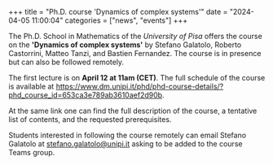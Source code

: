 +++ 
title = "Ph.D. course 'Dynamics of complex systems'" 
date = "2024-04-05 11:00:04" 
categories = ["news", "events"] 
+++

The Ph.D. School in Mathematics of the *University of Pisa* offers the course on the **'Dynamics of complex systems'** by Stefano Galatolo, Roberto Castorrini, Matteo Tanzi, and Bastien Fernandez. 
The course is in presence but can also be followed remotely.

The first lecture is on **April 12 at 11am (CET)**. The full schedule of the course is available at <https://www.dm.unipi.it/phd/phd-course-details/?phd_course_id=653ca3e789ab3610aef2d90b>.

At the same link one can find the full description of the course, a tentative list of contents, and the requested prerequisites.

Students interested in following the course remotely can email Stefano Galatolo at <stefano.galatolo@unipi.it> asking to be added to the course Teams group.
